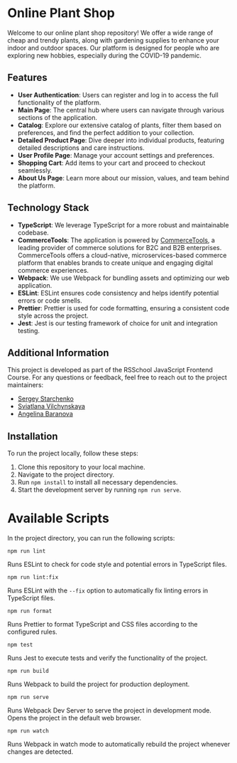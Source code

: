 # Online Plant Shop

Welcome to our online plant shop repository! We offer a wide range of cheap and trendy plants, along with gardening supplies to enhance your indoor and outdoor spaces. Our platform is designed for people who are exploring new hobbies, especially during the COVID-19 pandemic.

## Features

- **User Authentication**: Users can register and log in to access the full functionality of the platform.
- **Main Page**: The central hub where users can navigate through various sections of the application.
- **Catalog**: Explore our extensive catalog of plants, filter them based on preferences, and find the perfect addition to your collection.
- **Detailed Product Page**: Dive deeper into individual products, featuring detailed descriptions and care instructions.
- **User Profile Page**: Manage your account settings and preferences.
- **Shopping Cart**: Add items to your cart and proceed to checkout seamlessly.
- **About Us Page**: Learn more about our mission, values, and team behind the platform.

## Technology Stack

- **TypeScript**: We leverage TypeScript for a more robust and maintainable codebase.
- **CommerceTools**: The application is powered by [CommerceTools](https://www.commercetools.com/), a leading provider of commerce solutions for B2C and B2B enterprises. CommerceTools offers a cloud-native, microservices-based commerce platform that enables brands to create unique and engaging digital commerce experiences.
- **Webpack**: We use Webpack for bundling assets and optimizing our web application.
- **ESLint**: ESLint ensures code consistency and helps identify potential errors or code smells.
- **Prettier**: Prettier is used for code formatting, ensuring a consistent code style across the project.
- **Jest**: Jest is our testing framework of choice for unit and integration testing.

## Additional Information

This project is developed as part of the RSSchool JavaScript Frontend Course. For any questions or feedback, feel free to reach out to the project maintainers:
- [Sergey Starchenko](https://github.com/ssstarss)
- [Sviatlana Vilchynskaya](https://github.com/sviatlana-vilchynskaya)
- [Angelina Baranova](https://github.com/gerlinda137)

## Installation

To run the project locally, follow these steps:

1. Clone this repository to your local machine.
2. Navigate to the project directory.
3. Run `npm install` to install all necessary dependencies.
4. Start the development server by running `npm run serve`.

# Available Scripts

In the project directory, you can run the following scripts:

```
npm run lint
```

Runs ESLint to check for code style and potential errors in TypeScript files.

```
npm run lint:fix
```

Runs ESLint with the `--fix` option to automatically fix linting errors in TypeScript files.

```
npm run format
```

Runs Prettier to format TypeScript and CSS files according to the configured rules.

```
npm test
```

Runs Jest to execute tests and verify the functionality of the project.

```
npm run build
```

Runs Webpack to build the project for production deployment.

```
npm run serve
```

Runs Webpack Dev Server to serve the project in development mode. Opens the project in the default web browser.

```
npm run watch
```

Runs Webpack in watch mode to automatically rebuild the project whenever changes are detected.

